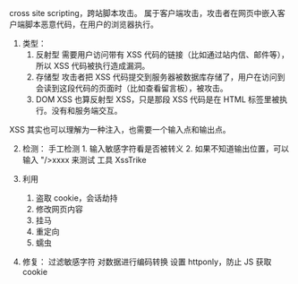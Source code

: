 cross site scripting，跨站脚本攻击。
属于客户端攻击，攻击者在网页中嵌入客户端脚本恶意代码，在用户的浏览器执行。
 
1. 类型：
    1. 反射型
        需要用户访问带有 XSS 代码的链接（比如通过站内信、邮件等），所以 XSS 代码被执行造成漏洞。
    2. 存储型
        攻击者把 XSS 代码提交到服务器被数据库存储了，用户在访问到会读到这段代码的页面时（比如查看留言板），被攻击。
    3. DOM XSS
        也算反射型 XSS，只是那段 XSS 代码是在 HTML 标签里被执行。没有和服务端交互。
        
XSS 其实也可以理解为一种注入，也需要一个输入点和输出点。

2. 检测：
    手工检测
        1. 输入敏感字符看是否被转义
        2. 如果不知道输出位置，可以输入 "/>xxxx 来测试
    工具
        XssTrike
        
3. 利用
    1. 盗取 cookie，会话劫持
    2. 修改网页内容
    3. 挂马
    4. 重定向
    5. 蠕虫
    
4. 修复：
    过滤敏感字符
    对数据进行编码转换
    设置 httponly，防止 JS 获取 cookie
